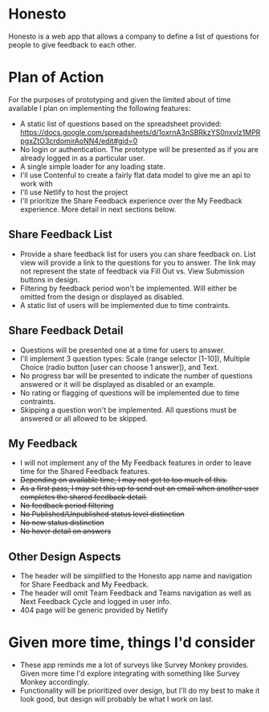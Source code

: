 # Honesto
Honesto is a web app that allows a company to define a list of questions for people to give feedback to each other.

# Plan of Action
For the purposes of prototyping and given the limited about of time available I plan on implementing the following features:
* A static list of questions based on the spreadsheet provided: https://docs.google.com/spreadsheets/d/1oxrnA3nSBRkzYS0nxvlz1MPRpgxZtO3crdomirAoNN4/edit#gid=0
* No login or authentication. The prototype will be presented as if you are already logged in as a particular user.
* A single simple loader for any loading state.
* I'll use Contenful to create a fairly flat data model to give me an api to work with
* I'll use Netlify to host the project
* I'll prioritize the Share Feedback experience over the My Feedback experience. More detail in next sections below.

## Share Feedback List
* Provide a share feedback list for users you can share feedback on. List view will provide a link to the questions for you to answer. The link may not represent the state of feedback via Fill Out vs. View Submission buttons in design.
* Filtering by feedback period won't be implemented. Will either be omitted from the design or displayed as disabled.
* A static list of users will be implemented due to time contraints.

## Share Feedback Detail
* Questions will be presented one at a time for users to answer.
* I'll implement 3 question types: Scale (range selector [1-10]), Multiple Choice (radio button [user can choose 1 answer]), and Text.
* No progress bar will be presented to indicate the number of questions answered or it will be displayed as disabled or an example.
* No rating or flagging of questions will be implemented due to time contraints.
* Skipping a question won't be implemented. All questions must be answered or all allowed to be skipped.

## My Feedback
* I will not implement any of the My Feedback features in order to leave time for the Shared Feedback features.
* ~~Depending on available time, I may not get to too much of this.~~
* ~~As a first pass, I may set this up to send out an email when another user completes the shared feedback detail.~~
* ~~No feedback period filtering~~
* ~~No Published/Unpublished status level distinction~~
* ~~No new status distinction~~
* ~~No hover detail on answers~~

## Other Design Aspects
* The header will be simplified to the Honesto app name and navigation for Share Feedback and My Feedback.
* The header will omit Team Feedback and Teams navigation as well as Next Feedback Cycle and logged in user info.
* 404 page will be generic provided by Netlify

# Given more time, things I'd consider
* These app reminds me a lot of surveys like Survey Monkey provides. Given more time I'd explore integrating with something like Survey Monkey accordingly.
* Functionality will be prioritized over design, but I'll do my best to make it look good, but design will probably be what I work on last.